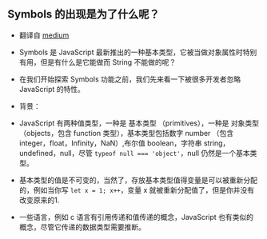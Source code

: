 ## Symbols 的出现是为了什么呢？

* 翻译自 [medium](https://medium.com/intrinsic/javascript-symbols-but-why-6b02768f4a5c)

* Symbols 是 JavaScript 最新推出的一种基本类型，它被当做对象属性时特别有用，但是有什么是它能做而 String 不能做的呢？

* 在我们开始探索 Symbols 功能之前，我们先来看一下被很多开发者忽略 JavaScript 的特性。

* 背景：

* JavaScript 有两种值类型，一种是 基本类型 （primitives），一种是 对象类型 （objects，包含 function 类型），基本类型包括数字 number （包含 integer，float，Infinity，NaN）,布尔值 boolean，字符串 string，undefined，null，尽管 `typeof null === 'object'`，null 仍然是一个基本类型。

* 基本类型的值是不可变的，当然了，存放基本类型值得变量是可以被重新分配的，例如当你写 `let x = 1; x++`，变量 x 就被重新分配值了，但是你并没有改变原来的1.

* 一些语言，例如 c 语言有引用传递和值传递的概念，JavaScript 也有类似的概念，尽管它传递的数据类型需要推断。